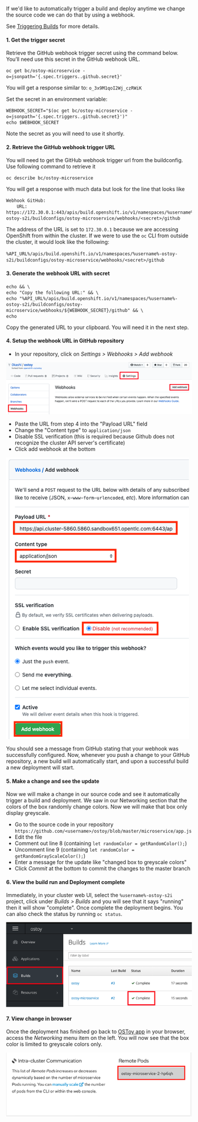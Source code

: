 If we'd like to automatically trigger a build and deploy anytime we change the source code we can do that by using a webhook.

See [Triggering Builds](https://docs.openshift.com/dedicated/3/dev_guide/builds/triggering_builds.html) for more details.

#### 1. Get the trigger secret

Retrieve the GitHub webhook trigger secret using the command below. You’ll need use this secret in the GitHub webhook URL.

```execute
oc get bc/ostoy-microservice -o=jsonpath='{.spec.triggers..github.secret}'
```

You will get a response similar to:
`o_3x9M1qoI2Wj_czRWiK`

Set the secret in an environment variable:

```execute
WEBHOOK_SECRET="$(oc get bc/ostoy-microservice -o=jsonpath='{.spec.triggers..github.secret}')"
echo $WEBHOOK_SECRET
```

Note the secret as you will need to use it shortly.

#### 2. Retrieve the GitHub webhook trigger URL

You will need to get the GitHub webhook trigger url from the buildconfig.  Use following command to retrieve it

```execute
oc describe bc/ostoy-microservice
```

You will get a response with much data but look for the line that looks like

```shell
Webhook GitHub:
	URL:	https://172.30.0.1:443/apis/build.openshift.io/v1/namespaces/%username%-ostoy-s2i/buildconfigs/ostoy-microservice/webhooks/<secret>/github
```

The address of the URL is set to `172.30.0.1` because we are accessing OpenShift from within the cluster. If we were to use the `oc` CLI from outside the cluster, it would look like the following:

`%API_URL%/apis/build.openshift.io/v1/namespaces/%username%-ostoy-s2i/buildconfigs/ostoy-microservice/webhooks/<secret>/github`

#### 3. Generate the webhook URL with secret

```execute
echo && \
echo "Copy the following URL:" && \
echo "%API_URL%/apis/build.openshift.io/v1/namespaces/%username%-ostoy-s2i/buildconfigs/ostoy-microservice/webhooks/${WEBHOOK_SECRET}/github" && \
echo
```

Copy the generated URL to your clipboard. You will need it in the next step.

#### 4. Setup the webhook URL in GitHub repository

- In your repository, click on *Settings > Webhooks > Add webhook*

![Add Webhook](images/11-webhook.png)

- Paste the URL from step 4 into the "Payload URL" field
- Change the "Content type" to `application/json`
- Disable SSL verification (this is required because Github does not recognize the cluster API server's certificate)
- Click add webhook at the bottom

![Finish Add Webhook](images/11-webhookfinish.png)

You should see a message from GitHub stating that your webhook was successfully configured. Now, whenever you push a change to your GitHub repository, a new build will automatically start, and upon a successful build a new deployment will start.

#### 5. Make a change and see the update

Now we will make a change in our source code and see it automatically trigger a build and deployment.  We saw in our Networking section that the colors of the box randomly change colors.  Now we will make that box only display greyscale.

- Go to the source code in your repository `https://github.com/<username>/ostoy/blob/master/microservice/app.js`
- Edit the file
- Comment out line 8 (containing `let randomColor = getRandomColor();`)
- Uncomment line 9 (containing `let randomColor = getRandomGrayScaleColor();`)
- Enter a message for the update like "changed box to greyscale colors"
- Click *Commit* at the bottom to commit the changes to the master branch

#### 6. View the build run and Deployment complete

Immediately, in your cluster web UI, select the `%username%-ostoy-s2i` project, click under *Builds > Builds* and you will see that it says "running" then it will show "complete".  Once complete the deployment begins.  You can also check the status by running `oc status`.  

![Build Run](images/11-builddone.png)

#### 7. View change in browser

Once the deployment has finished go back to [OSToy app](https://ostoy-%username%-ostoy-s2i.%cluster_subdomain%) in your browser, access the *Networking* menu item on the left.  You will now see that the box color is limited to greyscale colors only.

![Grey](images/11-grey.png)
